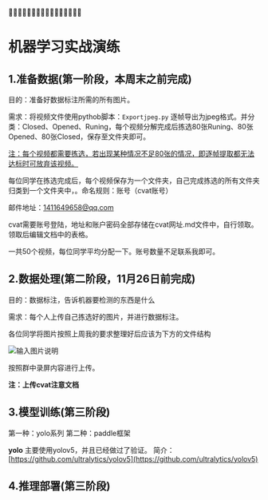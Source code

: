 🧑‍🎓🧑‍🎓🧑‍🎓🧑‍🎓🧑‍🎓🧑‍🎓🧑‍🎓🧑‍🎓

# 机器学习实战演练



## 1.准备数据(第一阶段，本周末之前完成)

目的：准备好数据标注所需的所有图片。

需求：将视频文件使用pythob脚本：`Exportjpeg.py` 逐帧导出为jpeg格式。并分类：Closed、Opened、Runing，每个视频分解完成后拣选80张Runing、80张Opened、80张Closed，保存至文件夹即可。

<u>注：每个视频都需要拣选，若出现某种情况不足80张的情况，即逐帧提取都无法达标时可放弃该视频。</u>

每位同学在拣选完成后，每个视频保存为一个文件夹，自己完成拣选的所有文件夹归类到一个文件夹中，。命名规则：账号（cvat账号）

邮件地址：1411649658@qq.com

cvat需要账号登陆，地址和账户密码全部存储在cvat网址.md文件中，自行领取。领取后编辑文档中的表格。

一共50个视频，每位同学平均分配一下。账号数量不足联系我即可。

## 2.数据处理(第二阶段，11月26日前完成)

目的：数据标注，告诉机器要检测的东西是什么

需求：每个人上传自己拣选好的图片，并进行数据标注。

各位同学将图片按照上周我的要求整理好后应该为下方的文件结构

![输入图片说明](%E6%96%87%E6%A1%A3/picformd/%E6%96%87%E4%BB%B6%E7%BB%93%E6%9E%84.png)

按照群中录屏内容进行上传。

 **注：上传cvat注意文档** 




## 3.模型训练(第三阶段)

第一种：yolo系列
第二种：paddle框架

 **yolo** 
    主要使用yolov5，并且已经做过了验证。
    简介：[https://github.com/ultralytics/yolov5](https://github.com/ultralytics/yolov5)
    

## 4.推理部署(第三阶段)








